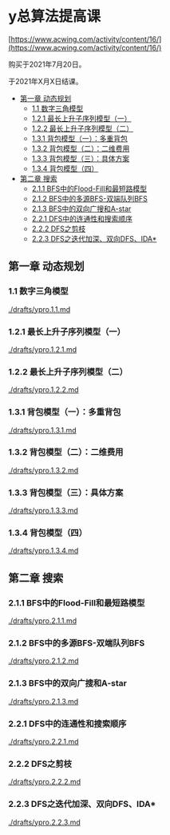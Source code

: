 # y总算法提高课
[https://www.acwing.com/activity/content/16/](https://www.acwing.com/activity/content/16/)

购买于2021年7月20日。

于2021年X月X日结课。

<!-- @import "[TOC]" {cmd="toc" depthFrom=2 depthTo=6 orderedList=false} -->

<!-- code_chunk_output -->

- [第一章 动态规划](#第一章-动态规划)
  - [1.1 数字三角模型](#11-数字三角模型)
  - [1.2.1 最长上升子序列模型（一）](#121-最长上升子序列模型一)
  - [1.2.2 最长上升子序列模型（二）](#122-最长上升子序列模型二)
  - [1.3.1 背包模型（一）：多重背包](#131-背包模型一多重背包)
  - [1.3.2 背包模型（二）：二维费用](#132-背包模型二二维费用)
  - [1.3.3 背包模型（三）：具体方案](#133-背包模型三具体方案)
  - [1.3.4 背包模型（四）](#134-背包模型四)
- [第二章 搜索](#第二章-搜索)
  - [2.1.1 BFS中的Flood-Fill和最短路模型](#211-bfs中的flood-fill和最短路模型)
  - [2.1.2 BFS中的多源BFS-双端队列BFS](#212-bfs中的多源bfs-双端队列bfs)
  - [2.1.3 BFS中的双向广搜和A-star](#213-bfs中的双向广搜和a-star)
  - [2.2.1 DFS中的连通性和搜索顺序](#221-dfs中的连通性和搜索顺序)
  - [2.2.2 DFS之剪枝](#222-dfs之剪枝)
  - [2.2.3 DFS之迭代加深、双向DFS、IDA*](#223-dfs之迭代加深-双向dfs-ida)

<!-- /code_chunk_output -->

## 第一章 动态规划

### 1.1 数字三角模型
[./drafts/ypro.1.1.md](./drafts/ypro.1.1.md)

### 1.2.1 最长上升子序列模型（一）
[./drafts/ypro.1.2.1.md](./drafts/ypro.1.2.1.md)

### 1.2.2 最长上升子序列模型（二）
[./drafts/ypro.1.2.2.md](./drafts/ypro.1.2.2.md)

### 1.3.1 背包模型（一）：多重背包
[./drafts/ypro.1.3.1.md](./drafts/ypro.1.3.1.md)

### 1.3.2 背包模型（二）：二维费用
[./drafts/ypro.1.3.2.md](./drafts/ypro.1.3.2.md)

### 1.3.3 背包模型（三）：具体方案
[./drafts/ypro.1.3.3.md](./drafts/ypro.1.3.3.md)

### 1.3.4 背包模型（四）
[./drafts/ypro.1.3.4.md](./drafts/ypro.1.3.4.md)

## 第二章 搜索

### 2.1.1 BFS中的Flood-Fill和最短路模型
[./drafts/ypro.2.1.1.md](./drafts/ypro.2.1.1.md)

### 2.1.2 BFS中的多源BFS-双端队列BFS
[./drafts/ypro.2.1.2.md](./drafts/ypro.2.1.2.md)

### 2.1.3 BFS中的双向广搜和A-star
[./drafts/ypro.2.1.3.md](./drafts/ypro.2.1.3.md)

### 2.2.1 DFS中的连通性和搜索顺序
[./drafts/ypro.2.2.1.md](./drafts/ypro.2.2.1.md)

### 2.2.2 DFS之剪枝
[./drafts/ypro.2.2.2.md](./drafts/ypro.2.2.2.md)

### 2.2.3 DFS之迭代加深、双向DFS、IDA*
[./drafts/ypro.2.2.3.md](./drafts/ypro.2.2.3.md)
